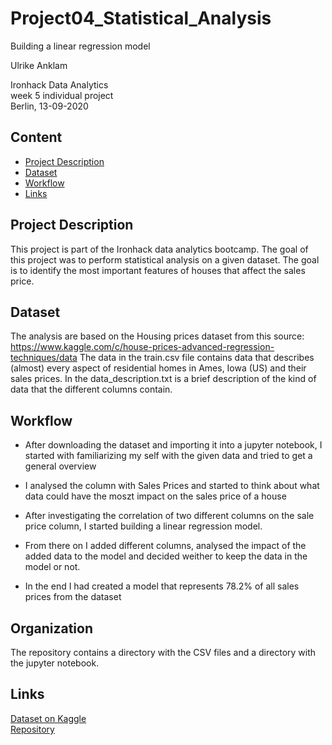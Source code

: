 # Project04_Statistical_Analysis
Building a linear regression model
  
Ulrike Anklam  
  
Ironhack Data Analytics   
week 5 individual project  
Berlin, 13-09-2020  

## Content
  
- [Project Description](#project-description)
- [Dataset](#dataset)
- [Workflow](#workflow)
- [Links](#links)
  
## Project Description
  
This project is part of the Ironhack data analytics bootcamp. The goal of this project was to perform statistical analysis on a given dataset. The goal is to identify the most important features of houses that affect the sales price.
  
## Dataset
  
The analysis are based on the Housing prices dataset from this source: https://www.kaggle.com/c/house-prices-advanced-regression-techniques/data  The data in the train.csv file contains data that describes (almost) every aspect of residential homes in Ames, Iowa (US) and their sales prices. In the data_description.txt is a brief description of the kind of data that the different columns contain.
  
## Workflow

- After downloading the dataset and importing it into a jupyter notebook, I started with familiarizing my self with the given data and tried to get a general overview 

- I analysed the column with Sales Prices and started to think about what data could have the moszt impact on the sales price of a house

- After investigating the correlation of two different columns on the sale price column, I started building a linear regression model. 

- From there on I added different columns, analysed the impact of the added data to the model and decided weither to keep the data in the model or not. 

- In the end I had created a model that represents 78.2% of all sales prices from the dataset

## Organization
  
The repository contains a directory with the CSV files and a directory with the jupyter notebook.
  
## Links

[Dataset on Kaggle](https://www.kaggle.com/c/house-prices-advanced-regression-techniques/data)  
[Repository](https://github.com/Ulli-H/Project04_Statistical_Analysis)
